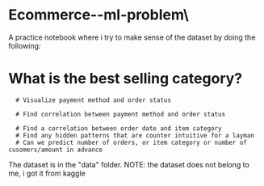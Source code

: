 # Ecommerce--ml-problem\
A practice notebook where i try to make sense of the  dataset by doing the following:
# What is the best selling category?
      # Visualize payment method and order status
      
      # Find correlation between payment method and order status
      
      # Find a correlation between order date and item category
      # Find any hidden patterns that are counter intuitive for a layman
      # Can we predict number of orders, or item category or number of cusomers/amount in advance
      
 
 The dataset is in the "data" folder. 
 NOTE: the dataset does not belong to me, i got it from kaggle 
